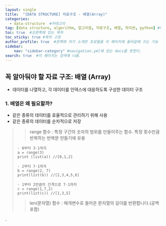```yaml
---
layout: single
title:  "[DATA STRUCTURE] 자료구조 - 배열(Array)"
categories: 
  - data-structure  #카테고리
tag: [data structure, algorithm, 알고리즘, 자료구조, 배열, 파이썬, python] #태그
toc: true  #오른쪽에 있는 목차
toc_sticky: true #목차 고정
author_profile: true  #왼쪽에 자기 소개란 프로필을 이 페이지에 들어갈때 끄는 기능
sidebar:
    nav: "sidebar-category" #navigation.yml에 있는 docs를 뜻한다.
search: true  #이 페이지는 검색에 나옴.
---
```



## 꼭 알아둬야 할 자료 구조: 배열 (Array)
* 데이터를 나열하고, 각 데이터를 인덱스에 대응하도록 구성한 데이터 구조

### 1. 배열은 왜 필요할까?
- 같은 종류의 데이터를 효율적으로 관리하기 위해 사용
- 같은 종류의 데이터를 순차적으로 저장

> > range 함수 : 특정 구간의 숫자의 범위를 만들어주는 함수. 특정 횟수만큼 반복하는 반복문 만들기에 유용
> ```phyton
> - 0부터 3-1까지
> a = range(3)
> print (list(a)) //[0,1,2]
> 
> - 2부터 7-1까지
> b = range(2, 7)
> print(list(b)) //[2,3,4,5,6]
> 
> - 1부터 2만큼의 간격으로 7-1까지
> c = range(1,7,2) 
> print(list(c)) //[1,3,5]
> ```
> > len(문자열) 함수 : 매개변수로 들어온 문자열의 길이를 반환합니다.(공백포함)

.
